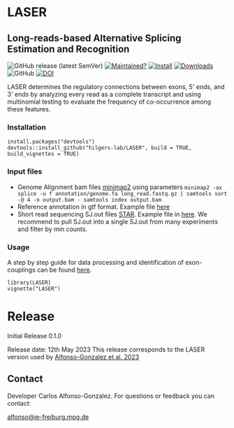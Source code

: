 # LASER
## Long-reads-based Alternative Splicing Estimation and Recognition
<!-- badges: start -->

![GitHub release (latest SemVer)](https://img.shields.io/github/v/release/hilgers-lab/LASER)
[![Maintained?](https://img.shields.io/badge/Maintained%3F-Yes-brightgreen)](https://github.com/hilgers-lab/LASER/graphs/contributors)
[![Install](https://img.shields.io/badge/Install-Github-brightgreen)](#installation)
[![Downloads](https://img.shields.io/github/downloads/hilgers-lab/LASER/total)]()
![GitHub](https://img.shields.io/github/license/hilgers-lab/LASER)
[![DOI](https://zenodo.org/badge/580128861.svg)](https://zenodo.org/badge/latestdoi/580128861)

<!-- badges: end -->

LASER determines the regulatory connections between exons, 5' ends, and 3' ends by analyzing every read as a complete transcript and using multinomial testing to evaluate the frequency of co-occurrence among these features. 


### Installation

```
install.packages("devtools")
devtools::install_github("hilgers-lab/LASER", build = TRUE, build_vignettes = TRUE)
```
### Input files 
  * Genome Alignment bam files [minimap2](https://github.com/lh3/minimap2) using parameters `minimap2 -ax splice -u f annotation/genome.fa long_read.fastq.gz | samtools sort -@ 4 -o output.bam - samtools index output.bam`
  * Reference annotation in gtf format. Example file [here](https://github.com/hilgers-lab/LASER/blob/master/inst/exdata/dm6.annot.gtf.gz) 
  * Short read sequencing SJ.out files [STAR](https://github.com/alexdobin/STAR). Example file in [here](https://github.com/hilgers-lab/LASER/blob/master/inst/exdata/short_read_junctions.SJ.out.tab). We recommend to pull SJ.out into a single SJ.out from many experiments and filter by min counts. 
  
### Usage
A step by step guide for data processing and identification of exon-couplings can be found 
[here](https://hilgers-lab.github.io/LASER/docs/LASER.html).

```
library(LASER)
vignette("LASER")
```


# Release 

Initial Release 0.1.0

Release date: 12th May 2023
This release corresponds to the LASER version used by [Alfonso-Gonzalez et al. 2023](doi.org/10.1016/j.cell.2023.04.012)

## Contact

Developer Carlos Alfonso-Gonzalez. For questions or feedback you can contact:

alfonso@ie-freiburg.mpg.de
